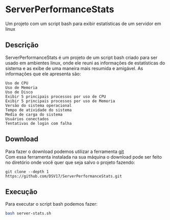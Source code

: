 # ServerPerformanceStats
Um projeto com um script bash para exibir estatísticas de um servidor em linux  


## Descrição
ServerPerformanceStats é um projeto de um script bash criado para ser usado em ambientes linux, onde ele reuni as informações de estatísticas do sistema e as exibe de uma maneira mais resumida e amigável.
As informações que ele apresenta são:

`Uso de CPU`<br>
`Uso de Memoria`<br>
`Uso de Disco`<br>
`Exibir 5 principais processos por uso de CPU`<br>
`Exibir 5 principais processos por uso de Memoria`<br>
`Versão do sistema operacional`<br>
`Tempo de atividade do sistema`<br>
`Media de carga do sistema`<br>
`Usuários conectados`<br>
`Tentativas de login com falha`<br>


## Download
Para fazer o download podemos utilizar a ferramenta [git](https://git-scm.com/)
<br>
Com essa ferramenta instalada na sua máquina o download pode ser feito no diretório onde você quer que 
seja salvo o projeto fazendo:
``` git
git clone --depth 1 https://github.com/DSV17/ServerPerformanceStats.git
```

## Execução
Para executar o script bash podemos fazer:
``` bash
bash server-stats.sh
```